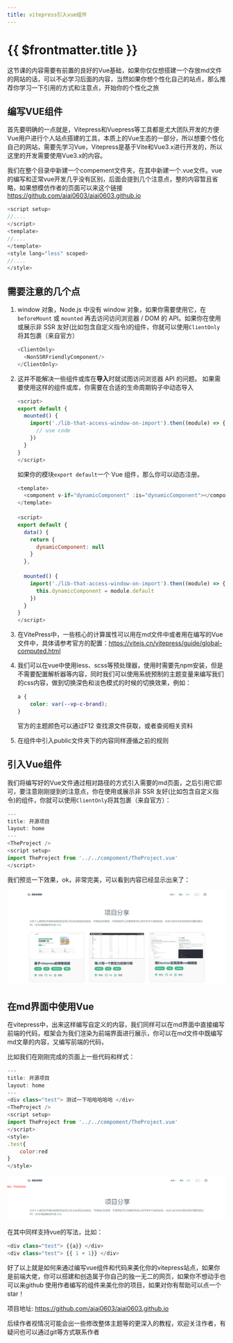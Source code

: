 ```yaml
---
title: vitepress引入vue组件
---
```


# {{ $frontmatter.title }}

这节课的内容需要有前置的良好的Vue基础，如果你仅仅想搭建一个存放md文件的网站的话，可以不必学习后面的内容，当然如果你想个性化自己的站点，那么推荐你学习一下引用的方式和注意点，开始你的个性化之旅

## 编写VUE组件

首先要明确的一点就是，Vitepress和Vuepress等工具都是尤大团队开发的方便Vue用户进行个人站点搭建的工具，本质上的Vue生态的一部分，所以想要个性化自己的网站，需要先学习Vue，Vitepress是基于Vite和Vue3.x进行开发的，所以这里的开发需要使用Vue3.x的内容。

我们在整个目录中新建一个compement文件夹，在其中新建一个.vue文件。vue的编写和正常vue开发几乎没有区别，后面会提到几个注意点，整的内容暂且省略，如果想模仿作者的页面可以来这个链接 https://github.com/aiai0603/aiai0603.github.io

```js
<script setup>
//....
</script>
<template>
//....
</template>
<style lang="less" scoped>
//....
</style>
```

## 需要注意的几个点

1.  window 对象，Node.js 中没有 window 对象，如果你需要使用它，在 `beforeMount` 或 `mounted` 再去访问访问浏览器 / DOM 的 API。如果你在使用或展示非 SSR 友好(比如包含自定义指令)的组件，你就可以使用`ClientOnly`将其包裹（来自官方）

    ```js
    <ClientOnly>
      <NonSSRFriendlyComponent/>
    </ClientOnly>
    ```

2. 这并不能解决一些组件或库在**导入**时就试图访问浏览器 API 的问题。 如果需要使用这样的组件或库，你需要在合适的生命周期钩子中动态导入

   ```js
   <script>
   export default {
     mounted() {
       import('./lib-that-access-window-on-import').then((module) => {
         // use code
       })
     }
   }
   </script>
   ```

   如果你的模块`export default`一个 Vue 组件，那么你可以动态注册。

   ```js
   <template>
     <component v-if="dynamicComponent" :is="dynamicComponent"></component>
   </template>
   
   <script>
   export default {
     data() {
       return {
         dynamicComponent: null
       }
     },
   
     mounted() {
       import('./lib-that-access-window-on-import').then((module) => {
         this.dynamicComponent = module.default
       })
     }
   }
   </script>
   ```

3.  在VitePress中，一些核心的计算属性可以用在md文件中或者用在编写的Vue文件中，具体请参考官方的配置：https://vitejs.cn/vitepress/guide/global-computed.html

4. 我们可以在vue中使用less、scss等预处理器，使用时需要先npm安装，但是不需要配置解析器等内容，同时我们可以使用系统预制的主题变量来编写我们的css内容，做到切换深色和淡色模式的时候的切换效果，例如：

   ```css
   a {
       color: var(--vp-c-brand);
   }
   ```

   官方的主题颜色可以通过F12 查找源文件获取，或者查阅相关资料

5. 在组件中引入public文件夹下的内容同样遵循之前的规则

## 引入Vue组件

我们将编写好的Vue文件通过相对路径的方式引入需要的md页面，之后引用它即可，要注意刚刚提到的注意点，你在使用或展示非 SSR 友好(比如包含自定义指令)的组件，你就可以使用`ClientOnly`将其包裹（来自官方）：

```js
---
title: 开源项目
layout: home
---
<TheProject />
<script setup>
import TheProject from '../../compoment/TheProject.vue'
</script>

```

我们预览一下效果，ok，非常完美，可以看到内容已经显示出来了：

![image-20221106212726449](/image-20221106212726449.png)

## 在md界面中使用Vue

在vitepress中，出来这样编写自定义的内容，我们同样可以在md界面中直接编写前端的代码，框架会为我们渲染为前端界面进行展示，你可以在md文件中既编写md文章的内容，又编写前端的代码，

比如我们在刚刚完成的页面上一些代码和样式：

```js
---
title: 开源项目
layout: home
---
<div class="test"> 测试一下哈哈哈哈哈 </div>
<TheProject />
<script setup>
import TheProject from '../../compoment/TheProject.vue'
</script>
<style>
.test{
    color:red
}
</style>
```

![image-20221106213202800](/image-20221106213202800.png)

在其中同样支持vue的写法，比如：

```js
<div class="test"> {{a}} </div>
<div class="test"> {{ 1 + 1}} </div>
```

好了以上就是如何来通过编写vue组件和代码来美化你的vitepress站点，如果你是前端大佬，你可以搭建和创造属于你自己的独一无二的网页，如果你不想动手也可以来github 使用作者编写的组件来美化你的项目，如果对你有帮助可以点一个star！

项目地址:  https://github.com/aiai0603/aiai0603.github.io

后续作者视情况可能会出一些修改整体主题等的更深入的教程，欢迎关注作者，有疑问也可以通过git等方式联系作者
